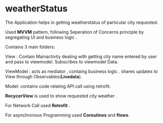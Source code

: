 # weatherStatus

The Application helps in getting weatherstatus of particular city requested.

Used **MVVM** pattern, following  Seperation of Concerns principle by segregating UI and business logic .

Contains 3 main folders:

View : Contain Mainactivity dealing with getting city name entered by user and pass to viewmodel. Subscribes to viewmodel Data.

ViewModel : acts as mediator , containg business logic . shares updates to View through Observables(**Livedata**).

Model: contains code relating API call using retrofit.

**RecycerView** is used to show requested city weather .

For Network Call used **Retrofit** .

For asynchronous Programming used **Coroutines** and **flows**.
